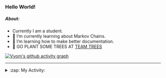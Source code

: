 ### Hello World!

##### About:
- Currently I am a student.
- 🌱 I’m currently learning about Markov Chains.
- 🌱 I’m learning how to make better documentation.
- 🌱 GO PLANT SOME TREES AT [TEAM TREES](https://teamtrees.org/)

[![Vyom's github activity graph](https://activity-graph.herokuapp.com/graph?username=Vyvy-vi)](https://github.com/ashutosh00710/github-readme-activity-graph)

---
<details>
  <summary>:zap: My Activity:</summary>
  
<!--START_SECTION:waka-->
![Code Time](http://img.shields.io/badge/Code%20Time-798%20hrs%2014%20mins-blue)

**I'm a Night 🦉** 

```text
🌞 Morning    71 commits     ██░░░░░░░░░░░░░░░░░░░░░░░   9.0% 
🌆 Daytime    186 commits    ██████░░░░░░░░░░░░░░░░░░░   23.57% 
🌃 Evening    269 commits    ████████░░░░░░░░░░░░░░░░░   34.09% 
🌙 Night      263 commits    ████████░░░░░░░░░░░░░░░░░   33.33%

```
📅 **I'm Most Productive on Sunday** 

```text
Monday       75 commits     ██░░░░░░░░░░░░░░░░░░░░░░░   9.51% 
Tuesday      130 commits    ████░░░░░░░░░░░░░░░░░░░░░   16.48% 
Wednesday    125 commits    ████░░░░░░░░░░░░░░░░░░░░░   15.84% 
Thursday     106 commits    ███░░░░░░░░░░░░░░░░░░░░░░   13.43% 
Friday       101 commits    ███░░░░░░░░░░░░░░░░░░░░░░   12.8% 
Saturday     88 commits     ██░░░░░░░░░░░░░░░░░░░░░░░   11.15% 
Sunday       164 commits    █████░░░░░░░░░░░░░░░░░░░░   20.79%

```


📊 **This Week I Spent My Time On** 

```text
🔥 Editors: 
VS Code                  3 hrs 10 mins       █████████████████████░░░░   86.89% 
Vim                      28 mins             ███░░░░░░░░░░░░░░░░░░░░░░   13.11%

🐱‍💻 Projects: 
CSF                      1 hr 34 mins        ██████████░░░░░░░░░░░░░░░   43.0% 
Quiz-bot                 53 mins             ██████░░░░░░░░░░░░░░░░░░░   24.43% 
62864373                 18 mins             ██░░░░░░░░░░░░░░░░░░░░░░░   8.61% 
Unknown Project          17 mins             ██░░░░░░░░░░░░░░░░░░░░░░░   8.05% 
praise_backend_js        13 mins             █░░░░░░░░░░░░░░░░░░░░░░░░   6.17%

```


 Last Updated on 26/05/2022 18:04:59 UTC
<!--END_SECTION:waka-->
</details>
